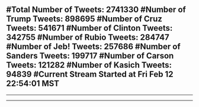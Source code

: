 #Total Number of Tweets: 2741330 
#Number of Trump Tweets: 898695
#Number of Cruz Tweets: 541671
#Number of Clinton Tweets: 342755
#Number of Rubio Tweets: 284747
#Number of Jeb! Tweets: 257686
#Number of Sanders Tweets: 199717
#Number of Carson Tweets: 121282
#Number of Kasich Tweets: 94839
#Current Stream Started at Fri Feb 12 22:54:01 MST
---
---
---
